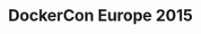 ---
title: "DockerCon Europe 2015"
category: event
externalurl: http://europe-2015.dockercon.com
tags: docker
---